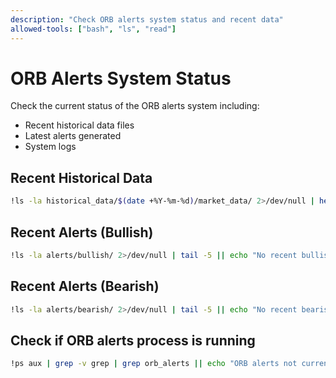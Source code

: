 ```yaml
---
description: "Check ORB alerts system status and recent data"
allowed-tools: ["bash", "ls", "read"]
---
```


# ORB Alerts System Status

Check the current status of the ORB alerts system including:
- Recent historical data files
- Latest alerts generated
- System logs

## Recent Historical Data
```bash
!ls -la historical_data/$(date +%Y-%m-%d)/market_data/ 2>/dev/null | head -10 || echo "No data for today"
```

## Recent Alerts (Bullish)
```bash
!ls -la alerts/bullish/ 2>/dev/null | tail -5 || echo "No recent bullish alerts"
```

## Recent Alerts (Bearish)  
```bash
!ls -la alerts/bearish/ 2>/dev/null | tail -5 || echo "No recent bearish alerts"
```

## Check if ORB alerts process is running
```bash
!ps aux | grep -v grep | grep orb_alerts || echo "ORB alerts not currently running"
```